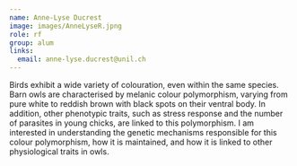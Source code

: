 ```yaml
---
name: Anne-Lyse Ducrest
image: images/AnneLyseR.jpng
role: rf
group: alum
links:
  email: anne-lyse.ducrest@unil.ch
---
```


Birds exhibit a wide variety of colouration, even within the same species. Barn owls are characterised by melanic colour polymorphism, varying from pure white to reddish brown with black spots on their ventral body. In addition, other phenotypic traits, such as stress response and the number of parasites in young chicks, are linked to this polymorphism. I am interested in understanding the genetic mechanisms responsible for this colour polymorphism, how it is maintained, and how it is linked to other physiological traits in owls.
